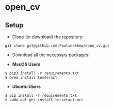 # open_cv

## Setup

- Clone (or download) the repository:
```ShellSession
git clone git@github.com:Paulinakhew/open_cv.git
```

- Download all the necessary packages:

* **MacOS Users**
```ShellSession
$ pip3 install -r requirements.txt
$ brew install tesseract
```

* **Ubuntu Users**
```ShellSession
$ pip install -r requirements.txt
$ sudo apt-get install tesseract-ocr
```
